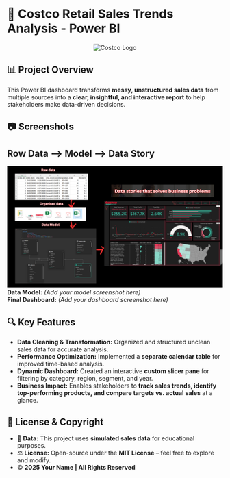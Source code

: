 # 🛒 Costco Retail Sales Trends Analysis - Power BI  

<p align="center">
  <img src="path-to-your-logo.png" alt="Costco Logo" width="200"/>
</p>  

## 📊 Project Overview  
This Power BI dashboard transforms **messy, unstructured sales data** from multiple sources into a **clear, insightful, and interactive report** to help stakeholders make data-driven decisions.  

## 📷 Screenshots  
## Row Data --> Model --> Data Story
![](https://github.com/najirh/Costco_Retail_Reports/blob/main/costocoreports.png)  
**Data Model:** *(Add your model screenshot here)*  
**Final Dashboard:** *(Add your dashboard screenshot here)*  

## 🔍 Key Features  
- **Data Cleaning & Transformation:** Organized and structured unclean sales data for accurate analysis.  
- **Performance Optimization:** Implemented a **separate calendar table** for improved time-based analysis.  
- **Dynamic Dashboard:** Created an interactive **custom slicer pane** for filtering by category, region, segment, and year.  
- **Business Impact:** Enables stakeholders to **track sales trends, identify top-performing products, and compare targets vs. actual sales** at a glance.  

## 📜 License & Copyright  
- 📌 **Data:** This project uses **simulated sales data** for educational purposes.  
- ⚖️ **License:** Open-source under the **MIT License** – feel free to explore and modify.  
- © **2025 Your Name | All Rights Reserved**  
